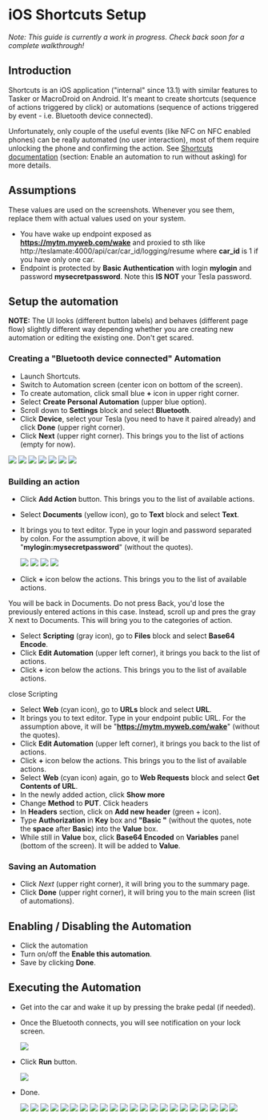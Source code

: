 # iOS Shortcuts Setup

*Note: This guide is currently a work in progress. Check back soon for a complete walkthrough!*

## Introduction

Shortcuts is an iOS application ("internal" since 13.1) with similar features to Tasker or MacroDroid on Android. It's meant to create shortcuts (sequence of actions triggered by click) or automations (sequence of actions triggered by event - i.e. Bluetooth device connected). 

Unfortunately, only couple of the useful events (like NFC on NFC enabled phones) can be really automated (no user interaction), most of them require unlocking the phone and confirming the action. See [Shortcuts documentation](https://support.apple.com/guide/shortcuts/enable-or-disable-a-personal-automation-apd602971e63/ios) (section: Enable an automation to run without asking) for more details.

## Assumptions

These values are used on the screenshots. Whenever you see them, replace them with actual values used on your system.
 * You have wake up endpoint exposed as **https://mytm.myweb.com/wake** and proxied to sth like http://teslamate:4000/api/car/car_id/logging/resume where **car_id** is 1 if you have only one car.
 * Endpoint is protected by **Basic Authentication** with login **mylogin** and password **mysecretpassword**. Note this **IS NOT** your Tesla password.

## Setup the automation

**NOTE:** The UI looks (different button labels) and behaves (different page flow) slightly different way depending whether you are creating new automation or editing the existing one. Don't get scared.

### Creating a "Bluetooth device connected" Automation

 * Launch Shortcuts. 
 * Switch to Automation screen (center icon on bottom of the screen).
 * To create automation, click small blue **+** icon in upper right corner.
 * Select **Create Personal Automation** (upper blue option).
 * Scroll down to **Settings** block and select **Bluetooth**.
 * Click **Device**, select your Tesla (you need to have it paired already) and click **Done** (upper right corner).
 * Click **Next** (upper right corner). This brings you to the list of actions (empty for now).

<img src="../images/shortcuts/create_00_home.png" /> <img src="../images/shortcuts/create_01_aut_home.png" /> <img src="../images/shortcuts/create_02_new_automation_type.png" />
<img src="../images/shortcuts/create_03_triggering_event.png" /> <img src="../images/shortcuts/create_04_bluetooth.png" />
<img src="../images/shortcuts/create_05_bluetooth_device.png" /> <img src="../images/shortcuts/create_06_bluetooth_selected.png" />


### Building an action

 * Click **Add Action** button. This brings you to the list of available actions.
 * Select **Documents** (yellow icon), go to **Text** block and select **Text**.
 * It brings you to text editor. Type in your login and password separated by colon. For the assumption above, it will be "**mylogin:mysecretpassword**" (without the quotes).
 
   <img src="../images/shortcuts/create_07_add_action.png" />    <img src="../images/shortcuts/create_08_action_categories.png" />    <img src="../images/shortcuts/create_09_docs_text.png" />
   <img src="../images/shortcuts/create_10_text_edit.png" />

 * Click **+** icon below the actions. This brings you to the list of available actions.
 
 You will be back in Documents. Do not press Back, you'd lose the previously entered actions in this case.
 Instead, scroll up and pres the gray X next to Documents. This will bring you to the categories of action.
 
 
 * Select **Scripting** (gray icon), go to **Files** block and select **Base64 Encode**.
 * Click  **Edit Automation** (upper left corner), it brings you back to the list of actions.
 * Click **+** icon below the actions. This brings you to the list of available actions.
 
 close Scripting
 
 * Select **Web** (cyan icon), go to **URLs** block and select **URL**.
 * It brings you to text editor. Type in your endpoint public URL. For the assumption above, it will be "**https://mytm.myweb.com/wake**" (without the quotes).
 * Click  **Edit Automation** (upper left corner), it brings you back to the list of actions.
 * Click **+** icon below the actions. This brings you to the list of available actions.
 * Select **Web** (cyan icon) again, go to **Web Requests** block and select **Get Contents of URL**.
 * In the newly added action, click **Show more**
 * Change **Method** to **PUT**.
 Click headers
 * In **Headers** section, click on **Add new header** (green + icon).
 * Type **Authorization** in **Key** box and **"Basic "** (without the quotes, note the **space** after **Basic**) into the **Value** box.
 * While still in **Value** box, click **Base64 Encoded** on **Variables** panel (bottom of the screen). It will be added to **Value**.

### Saving an Automation

 * Click *Next* (upper right corner), it will bring you to the summary page.
 * Click **Done** (upper right corner), it will bring you to the main screen (list of automations).

## Enabling / Disabling the Automation
 * Click the automation
 * Turn on/off the **Enable this automation**.
 * Save by clicking **Done**.
 
## Executing the Automation

 * Get into the car and wake it up by pressing the brake pedal (if needed).
 * Once the Bluetooth connects, you will see notification on your lock screen.
 
   <img src="../images/shortcuts/run_00_notification.png" />
   
 * Click **Run** button.
 
   <img src="../images/shortcuts/run_01_run.png" />
   
 * Done. 

   <img src="../images/shortcuts/create_11_text_edit_filled.png" />
   <img src="../images/shortcuts/create_12_documents_close.png" />
   <img src="../images/shortcuts/create_13_action_categories.png" />
   <img src="../images/shortcuts/create_14_scripting_enc.png" />
   <img src="../images/shortcuts/create_15_enc_added.png" />
   <img src="../images/shortcuts/create_16_scripting_close.png" />
   <img src="../images/shortcuts/create_17_action_categories.png" />
   <img src="../images/shortcuts/create_17_url.png" />
   <img src="../images/shortcuts/create_18_url_edit.png" />
   <img src="../images/shortcuts/create_19_url_contents.png" />
   <img src="../images/shortcuts/create_20_url_contents_added.png" />
   <img src="../images/shortcuts/create_21_show_more.png" />
   <img src="../images/shortcuts/create_22_method.png" />
   <img src="../images/shortcuts/create_23_headers.png" />
   <img src="../images/shortcuts/create_24_headers_add.png" />
   <img src="../images/shortcuts/create_25_headers_values.png" />
   <img src="../images/shortcuts/create_26_headers_values_var.png" />
   <img src="../images/shortcuts/create_27_contents_filled.png" />
   <img src="../images/shortcuts/create_28_automation_detail.png" />
   <img src="../images/shortcuts/create_29_automation_list.png" />
   <img src="../images/shortcuts/edit_01_automation_detail.png" />
   <img src="../images/shortcuts/edit_02_edit_actions.png" />
